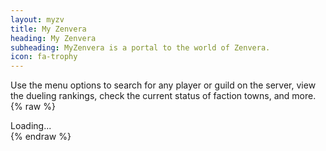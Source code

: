 ```yaml
---
layout: myzv
title: My Zenvera
heading: My Zenvera
subheading: MyZenvera is a portal to the world of Zenvera.
icon: fa-trophy
---
```

Use the menu options to search for any player or guild on the server, view the dueling rankings, check the current status of faction towns, and more.
{% raw %}
<div id="myzv-stats">Loading...</div>
<script>$.get('https://myzv.herokuapp.com/status.php', function( data ) {$( '#myzv-stats' ).html( data ); });</script>
{% endraw %}